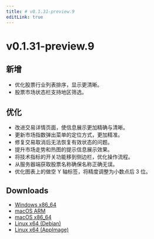 ```yaml
---
title: # v0.1.31-preview.9
editLink: true
---
```


# v0.1.31-preview.9 <Badge type="warning" text="preview" />

## 新增

- 优化股票行业列表排序，显示更清晰。
- 股票市场状态栏支持地区筛选。

## 优化

- 改进交易详情页面，使信息展示更加精确与清晰。
- 更新市场指数弹出菜单的定位方式，更加精准。
- 修复交易取消后无法恢复有效状态的问题。
- 提升市场走势和热图的提示信息展示效果。
- 将技术指标的开关功能移到侧边栏，优化操作流程。
- 从服务器端获取股票名称确保名称正确无误。
- 优化图表上的做空 Y 轴标签，将精度调整为小数点后 3 位。

## Downloads

- [Windows x86_64](https://assets.lbkrs.com/github/release/longbridge-desktop/preview/longbridge-0.1.31-preview.9-windows-x86_64.zip)
- [macOS ARM](https://assets.lbkrs.com/github/release/longbridge-desktop/preview/longbridge-v0.1.31-preview.9-macos-aarch64.dmg)
- [macOS x86_64](https://assets.lbkrs.com/github/release/longbridge-desktop/preview/longbridge-v0.1.31-preview.9-macos-x86_64.dmg)
- [Linux x64 (Debian)](https://assets.lbkrs.com/github/release/longbridge-desktop/preview/longbridge-v0.1.31-preview.9-linux-x86_64.deb)
- [Linux x64 (AppImage)](https://assets.lbkrs.com/github/release/longbridge-desktop/preview/longbridge-v0.1.31-preview.9-linux-x86_64.AppImage)
